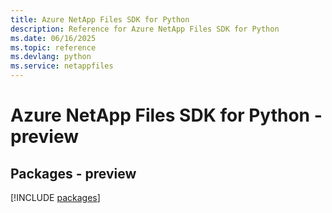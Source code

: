 ```yaml
---
title: Azure NetApp Files SDK for Python
description: Reference for Azure NetApp Files SDK for Python
ms.date: 06/16/2025
ms.topic: reference
ms.devlang: python
ms.service: netappfiles
---
```

# Azure NetApp Files SDK for Python - preview
## Packages - preview
[!INCLUDE [packages](netapp-files-index.md)]